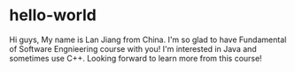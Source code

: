 # hello-world
Hi guys,
My name is Lan Jiang from China. I'm so glad to have Fundamental of Software Engnieering course with you! I'm interested in Java and sometimes use C++. Looking forward to learn more from this course!  
